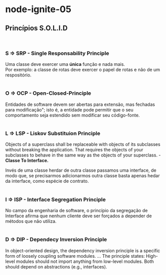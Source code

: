 # node-ignite-05

## Princípios S.O.L.I.D 
<br>

### S => SRP - Single Responsability Principle
Uma classe deve exercer uma <strong>única</strong> função e nada mais. <br>
Por exemplo: a classe de rotas deve exercer o papel de rotas e não de um respositório.
#

### O => OCP - Open-Closed-Principle
Entidades de software devem ser abertas para extensão, mas fechadas para modificação"; isto é, a entidade pode permitir que o seu comportamento seja estendido sem modificar seu código-fonte.
#   

### L => LSP - Liskov Substituion Principle
Objects of a superclass shall be replaceable with objects of its subclasses without breaking the application. That requires the objects of your subclasses to behave in the same way as the objects of your superclass. - <strong>Classe To Interface.</strong>

Invés de uma classe herdar de outra classe passamos uma interface, de modo que, se precisarmos adicionarmos outra classe basta apenas hedar da interface, como espécie de contrato.
#

### I => ISP - Interface Segregation Principle
No campo da engenharia de software, o princípio da segregação de Interface afirma que nenhum cliente deve ser forçados a depender de métodos que não utiliza.
# 

### D => DIP - Dependecy Inversion Principle
In object-oriented design, the dependency inversion principle is a specific form of loosely coupling software modules. ... The principle states: High-level modules should not import anything from low-level modules. Both should depend on abstractions (e.g., interfaces).
#